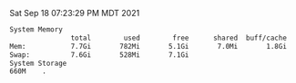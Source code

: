 Sat Sep 18 07:23:29 PM MDT 2021
```bash
System Memory
               total        used        free      shared  buff/cache   available
Mem:           7.7Gi       782Mi       5.1Gi       7.0Mi       1.8Gi       6.6Gi
Swap:          7.6Gi       528Mi       7.1Gi
System Storage
660M	.
```
```bash

